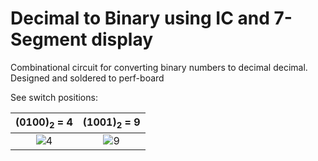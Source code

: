 # Decimal to Binary using IC and 7-Segment display
Combinational circuit for converting binary numbers to decimal decimal. Designed and soldered to perf-board 

See switch positions:

(0100)<sub>2</sub> = 4           |  (1001)<sub>2</sub> = 9
:-------------------------:|:-------------------------:
![4](https://github.com/Alaan-i/Gate-Level-Binary-to-BCD-Circuit/assets/56492620/1d0bd85e-69ff-4e87-847d-81e84e5a7195) | ![9](https://github.com/Alaan-i/Gate-Level-Binary-to-BCD-Circuit/assets/56492620/e7776124-3f2d-4dc5-8dcb-7d98d282b175)




